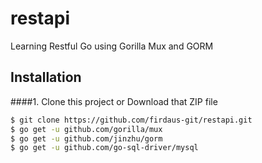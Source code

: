 # restapi
Learning Restful Go using Gorilla Mux and GORM


## Installation
####1. Clone this project or Download that ZIP file

```sh
$ git clone https://github.com/firdaus-git/restapi.git
$ go get -u github.com/gorilla/mux
$ go get -u github.com/jinzhu/gorm
$ go get -u github.com/go-sql-driver/mysql
```
